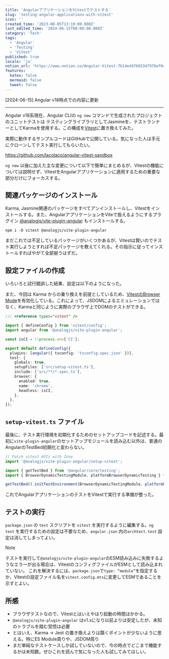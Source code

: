 ```yaml
---
title: 'AngularアプリケーションをVitestでテストする'
slug: 'testing-angular-applications-with-vitest'
icon: ''
created_time: '2023-08-05T13:19:00.000Z'
last_edited_time: '2024-06-15T00:00:00.000Z'
category: 'Tech'
tags:
  - 'Angular'
  - 'Testing'
  - 'Vitest'
published: true
locale: 'ja'
notion_url: 'https://www.notion.so/Angular-Vitest-7b14ed47693347978ef0c29e83922a49'
features:
  katex: false
  mermaid: false
  tweet: false
---
```


[2024-06-15] Angular v18時点での内容に更新

---

Angular v18系現在、Angular CLIの `ng new` コマンドで生成されたプロジェクトのユニットテストは テスティングライブラリとしてJasmineを、テストランナーとしてKarmaを使用する。この構成を[Vitest](https://vitest.dev/)に置き換えてみた。

実際に動作するサンプルコードはGitHubで公開している。気になった人は手元にクローンしてテスト実行してもらいたい。

https://github.com/lacolaco/angular-vitest-sandbox

`ng new` 以後に加えた主な変更について以下で簡単にまとめるが、Vitestの機能については説明せず、VitestをAngularアプリケーションに適用するための重要な部分だけにフォーカスする。

## 関連パッケージのインストール

Karma, Jasmine関連のパッケージをすべてアンインストールし、Vitestをインストールする。また、AngularアプリケーションをViteで扱えるようにするプラグイン [@analogjs/vite-plugin-angular](https://github.com/analogjs/analog/blob/main/packages/vite-plugin-angular/README.md) もインストールする。

```shell
npm i -D vitest @analogjs/vite-plugin-angular
```

まだこれでは不足しているパッケージがいくつかあるが、Vitestは賢いのでテスト実行しようとすれば不足パッケージを教えてくれる。その指示に従ってインストールすればやがて全部揃うはずだ。

## 設定ファイルの作成

いろいろと試行錯誤した結果、設定は以下のようになった。

また、今回は Karma からの乗り換えを前提としているため、[VitestのBrowser Mode](https://vitest.dev/guide/browser.html)を有効化している。これによって、JSDOMによるエミュレーションではなく、Karmaと同じように実際のブラウザ上でDOMのテストができる。

```ts
/// <reference types="vitest" />

import { defineConfig } from 'vitest/config';
import angular from '@analogjs/vite-plugin-angular';

const isCI = !!process.env['CI'];

export default defineConfig({
  plugins: [angular({ tsconfig: 'tsconfig.spec.json' })],
  test: {
    globals: true,
    setupFiles: ['src/setup-vitest.ts'],
    include: ['src/**/*.spec.ts'],
    browser: {
      enabled: true,
      name: 'chrome',
      headless: isCI,
    },
  },
});
```

## `setup-vitest.ts` ファイル

最後に、テスト実行環境を初期化するためのセットアップコードを記述する。最初に`vite-plugin-angular`のセットアップモジュールを読み込む以外は、普通のAngularのTestBed初期化と変わらない。

```ts
// Patch vitest APIs with Zone
import '@analogjs/vite-plugin-angular/setup-vitest';

import { getTestBed } from '@angular/core/testing';
import { BrowserDynamicTestingModule, platformBrowserDynamicTesting } from '@angular/platform-browser-dynamic/testing';

getTestBed().initTestEnvironment(BrowserDynamicTestingModule, platformBrowserDynamicTesting());
```

これでAngularアプリケーションのテストをVitestで実行する準備が整った。

## テストの実行

`package.json` の `test` スクリプトを `vitest` を実行するように編集する。`ng test` を実行するための設定は不要なため、`angular.json` 内の`archtect.test` 設定は消してしまってよい。

> [!NOTE]
> テストを実行して`@analogjs/vite-plugin-angular`のESM読み込みに失敗するようなエラーが出る場合は、VitestのコンフィグファイルがESMとして読み込まれていない。
> これを解決するには、`package.json`で`type: “module”`を指定するか、Vitestの設定ファイル名を`vitest.config.mts`に変更してESMであることを示すとよい。

## 所感

- ブラウザテストなので、Vitestとはいえやはり起動の時間はかかる。
- `@analogjs/vite-plugin-angular` はv1.xになり以前よりは安定したが、未知のトラブルを踏む覚悟は必要
- とはいえ、Karma → Jest の置き換えよりは躓くポイントが少ないように思える。特にES Module周りや、JSDOM周り
- まだ単純なテストケースしか試していないので、今の時点でどこまで機能するかは未知数。ぜひこれを読んで気になった人も試してみてほしい。
